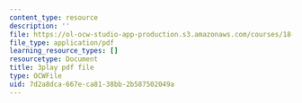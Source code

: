 ```yaml
---
content_type: resource
description: ''
file: https://ol-ocw-studio-app-production.s3.amazonaws.com/courses/18-086-mathematical-methods-for-engineers-ii-spring-2006/7d2a8dca667eca8138bb2b587502049a_XPo4dHK48Nw.pdf
file_type: application/pdf
learning_resource_types: []
resourcetype: Document
title: 3play pdf file
type: OCWFile
uid: 7d2a8dca-667e-ca81-38bb-2b587502049a
---
```

